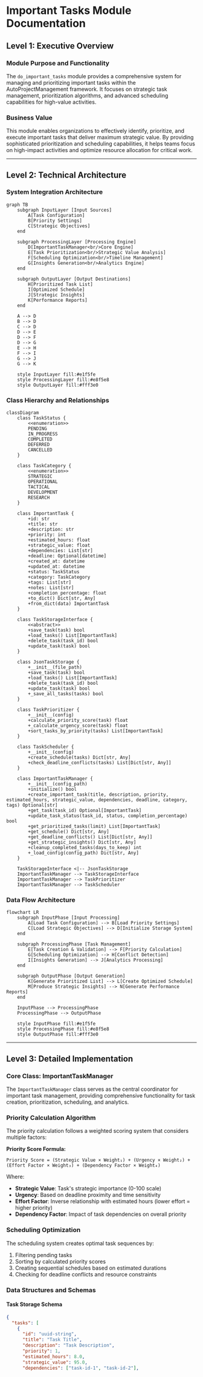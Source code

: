# Important Tasks Module Documentation

## Level 1: Executive Overview

### Module Purpose and Functionality
The `do_important_tasks` module provides a comprehensive system for managing and prioritizing important tasks within the AutoProjectManagement framework. It focuses on strategic task management, prioritization algorithms, and advanced scheduling capabilities for high-value activities.

### Business Value
This module enables organizations to effectively identify, prioritize, and execute important tasks that deliver maximum strategic value. By providing sophisticated prioritization and scheduling capabilities, it helps teams focus on high-impact activities and optimize resource allocation for critical work.

---

## Level 2: Technical Architecture

### System Integration Architecture
```mermaid
graph TB
    subgraph InputLayer [Input Sources]
        A[Task Configuration]
        B[Priority Settings]
        C[Strategic Objectives]
    end
    
    subgraph ProcessingLayer [Processing Engine]
        D[ImportantTaskManager<br/>Core Engine]
        E[Task Prioritization<br/>Strategic Value Analysis]
        F[Scheduling Optimization<br/>Timeline Management]
        G[Insights Generation<br/>Analytics Engine]
    end
    
    subgraph OutputLayer [Output Destinations]
        H[Prioritized Task List]
        I[Optimized Schedule]
        J[Strategic Insights]
        K[Performance Reports]
    end
    
    A --> D
    B --> D
    C --> D
    D --> E
    D --> F
    D --> G
    E --> H
    F --> I
    G --> J
    G --> K
    
    style InputLayer fill:#e1f5fe
    style ProcessingLayer fill:#e8f5e8
    style OutputLayer fill:#fff3e0
```

### Class Hierarchy and Relationships
```mermaid
classDiagram
    class TaskStatus {
        <<enumeration>>
        PENDING
        IN_PROGRESS
        COMPLETED
        DEFERRED
        CANCELLED
    }
    
    class TaskCategory {
        <<enumeration>>
        STRATEGIC
        OPERATIONAL
        TACTICAL
        DEVELOPMENT
        RESEARCH
    }
    
    class ImportantTask {
        +id: str
        +title: str
        +description: str
        +priority: int
        +estimated_hours: float
        +strategic_value: float
        +dependencies: List[str]
        +deadline: Optional[datetime]
        +created_at: datetime
        +updated_at: datetime
        +status: TaskStatus
        +category: TaskCategory
        +tags: List[str]
        +notes: List[str]
        +completion_percentage: float
        +to_dict() Dict[str, Any]
        +from_dict(data) ImportantTask
    }
    
    class TaskStorageInterface {
        <<abstract>>
        +save_task(task) bool
        +load_tasks() List[ImportantTask]
        +delete_task(task_id) bool
        +update_task(task) bool
    }
    
    class JsonTaskStorage {
        +__init__(file_path)
        +save_task(task) bool
        +load_tasks() List[ImportantTask]
        +delete_task(task_id) bool
        +update_task(task) bool
        +_save_all_tasks(tasks) bool
    }
    
    class TaskPrioritizer {
        +__init__(config)
        +calculate_priority_score(task) float
        +_calculate_urgency_score(task) float
        +sort_tasks_by_priority(tasks) List[ImportantTask]
    }
    
    class TaskScheduler {
        +__init__(config)
        +create_schedule(tasks) Dict[str, Any]
        +check_deadline_conflicts(tasks) List[Dict[str, Any]]
    }
    
    class ImportantTaskManager {
        +__init__(config_path)
        +initialize() bool
        +create_important_task(title, description, priority, estimated_hours, strategic_value, dependencies, deadline, category, tags) Optional[str]
        +get_task(task_id) Optional[ImportantTask]
        +update_task_status(task_id, status, completion_percentage) bool
        +get_prioritized_tasks(limit) List[ImportantTask]
        +get_schedule() Dict[str, Any]
        +get_deadline_conflicts() List[Dict[str, Any]]
        +get_strategic_insights() Dict[str, Any]
        +cleanup_completed_tasks(days_to_keep) int
        +_load_config(config_path) Dict[str, Any]
    }
    
    TaskStorageInterface <|-- JsonTaskStorage
    ImportantTaskManager --> TaskStorageInterface
    ImportantTaskManager --> TaskPrioritizer
    ImportantTaskManager --> TaskScheduler
```

### Data Flow Architecture
```mermaid
flowchart LR
    subgraph InputPhase [Input Processing]
        A[Load Task Configuration] --> B[Load Priority Settings]
        C[Load Strategic Objectives] --> D[Initialize Storage System]
    end
    
    subgraph ProcessingPhase [Task Management]
        E[Task Creation & Validation] --> F[Priority Calculation]
        G[Scheduling Optimization] --> H[Conflict Detection]
        I[Insights Generation] --> J[Analytics Processing]
    end
    
    subgraph OutputPhase [Output Generation]
        K[Generate Prioritized List] --> L[Create Optimized Schedule]
        M[Produce Strategic Insights] --> N[Generate Performance Reports]
    end
    
    InputPhase --> ProcessingPhase
    ProcessingPhase --> OutputPhase
    
    style InputPhase fill:#e1f5fe
    style ProcessingPhase fill:#e8f5e8
    style OutputPhase fill:#fff3e0
```

---

## Level 3: Detailed Implementation

### Core Class: ImportantTaskManager
The `ImportantTaskManager` class serves as the central coordinator for important task management, providing comprehensive functionality for task creation, prioritization, scheduling, and analytics.

### Priority Calculation Algorithm
The priority calculation follows a weighted scoring system that considers multiple factors:

**Priority Score Formula:**
```
Priority Score = (Strategic Value × Weight₁) + (Urgency × Weight₂) + (Effort Factor × Weight₃) + (Dependency Factor × Weight₄)
```

Where:
- **Strategic Value**: Task's strategic importance (0-100 scale)
- **Urgency**: Based on deadline proximity and time sensitivity
- **Effort Factor**: Inverse relationship with estimated hours (lower effort = higher priority)
- **Dependency Factor**: Impact of task dependencies on overall priority

### Scheduling Optimization
The scheduling system creates optimal task sequences by:
1. Filtering pending tasks
2. Sorting by calculated priority scores
3. Creating sequential schedules based on estimated durations
4. Checking for deadline conflicts and resource constraints

### Data Structures and Schemas

#### Task Storage Schema
```json
{
  "tasks": [
    {
      "id": "uuid-string",
      "title": "Task Title",
      "description": "Task Description",
      "priority": 1,
      "estimated_hours": 8.0,
      "strategic_value": 95.0,
      "dependencies": ["task-id-1", "task-id-2"],

